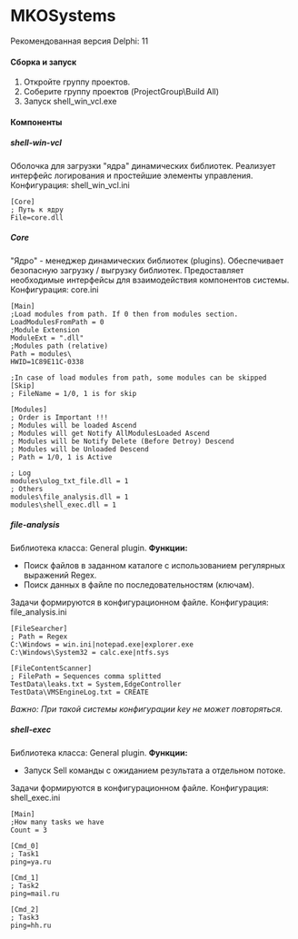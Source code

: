 # MKOSystems

Рекомендованная версия Delphi: 11

#### Сборка и запуск
1. Откройте группу проектов.
2. Соберите группу проектов (ProjectGroup\Build All)
3. Запуск shell_win_vcl.exe

#### Компоненты

##### shell-win-vcl

Оболочка для загрузки "ядра" динамических библиотек. Реализует интерфейс логирования и простейшие элементы управления.
Конфигурация: shell_win_vcl.ini
```
[Core]
; Путь к ядру
File=core.dll
```

##### Core

"Ядро" - менеджер динамических библиотек (plugins). Обеспечивает безопасную загрузку / выгрузку библиотек. Предоставляет необходимые интерфейсы для взаимодействия компонентов системы.
Конфигурация: core.ini
```
[Main]
;Load modules from path. If 0 then from modules section.
LoadModulesFromPath = 0
;Module Extension
ModuleExt = ".dll"
;Modules path (relative)
Path = modules\
HWID=1C89E11C-0338

;In case of load modules from path, some modules can be skipped
[Skip]
; FileName = 1/0, 1 is for skip

[Modules]
; Order is Important !!!
; Modules will be loaded Ascend
; Modules will get Notify AllModulesLoaded Ascend
; Modules will be Notify Delete (Before Detroy) Descend
; Modules will be Unloaded Descend
; Path = 1/0, 1 is Active

; Log
modules\ulog_txt_file.dll = 1
; Others
modules\file_analysis.dll = 1
modules\shell_exec.dll = 1

```

##### file-analysis
Библиотека класса: General plugin.
**Функции:**
- Поиск файлов в заданном каталоге с использованием регулярных выражений Regex.
- Поиск данных в файле по последовательностям (ключам).

Задачи формируются в конфигурационном файле.
Конфигурация: file_analysis.ini
```
[FileSearcher]
; Path = Regex
C:\Windows = win.ini|notepad.exe|explorer.exe
C:\Windows\System32 = calc.exe|ntfs.sys

[FileContentScanner]
; FilePath = Sequences comma splitted
TestData\leaks.txt = System,EdgeController
TestData\VMSEngineLog.txt = CREATE
```
*Важно: При такой системы конфигурации key не может повторяться.*

#####  shell-exec
Библиотека класса: General plugin.
**Функции:**
- Запуск Sell команды с ожиданием результата а отдельном потоке.

Задачи формируются в конфигурационном файле.
Конфигурация: shell_exec.ini
```
[Main]
;How many tasks we have
Count = 3

[Cmd_0]
; Task1
ping=ya.ru

[Cmd_1]
; Task2
ping=mail.ru

[Cmd_2]
; Task3
ping=hh.ru
```
